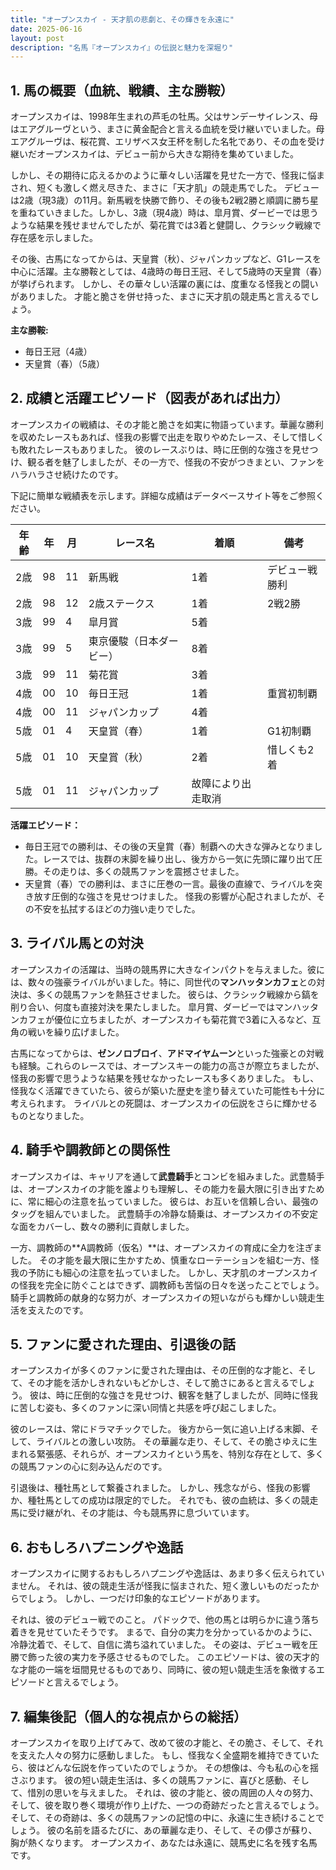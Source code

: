 ```yaml
---
title: "オープンスカイ - 天才肌の悲劇と、その輝きを永遠に"
date: 2025-06-16
layout: post
description: "名馬『オープンスカイ』の伝説と魅力を深堀り"
---
```


## 1. 馬の概要（血統、戦績、主な勝鞍）

オープンスカイは、1998年生まれの芦毛の牡馬。父はサンデーサイレンス、母はエアグルーヴという、まさに黄金配合と言える血統を受け継いでいました。母エアグルーヴは、桜花賞、エリザベス女王杯を制した名牝であり、その血を受け継いだオープンスカイは、デビュー前から大きな期待を集めていました。

しかし、その期待に応えるかのように華々しい活躍を見せた一方で、怪我に悩まされ、短くも激しく燃え尽きた、まさに「天才肌」の競走馬でした。  デビューは2歳（現3歳）の11月。新馬戦を快勝で飾り、その後も2戦2勝と順調に勝ち星を重ねていきました。しかし、3歳（現4歳）時は、皐月賞、ダービーでは思うような結果を残せませんでしたが、菊花賞では3着と健闘し、クラシック戦線で存在感を示しました。

その後、古馬になってからは、天皇賞（秋）、ジャパンカップなど、G1レースを中心に活躍。主な勝鞍としては、4歳時の毎日王冠、そして5歳時の天皇賞（春）が挙げられます。  しかし、その華々しい活躍の裏には、度重なる怪我との闘いがありました。  才能と脆さを併せ持った、まさに天才肌の競走馬と言えるでしょう。

**主な勝鞍:**

* 毎日王冠（4歳）
* 天皇賞（春）（5歳）


## 2. 成績と活躍エピソード（図表があれば出力）

オープンスカイの戦績は、その才能と脆さを如実に物語っています。華麗な勝利を収めたレースもあれば、怪我の影響で出走を取りやめたレース、そして惜しくも敗れたレースもありました。  彼のレースぶりは、時に圧倒的な強さを見せつけ、観る者を魅了しましたが、その一方で、怪我の不安がつきまとい、ファンをハラハラさせ続けたのです。

下記に簡単な戦績表を示します。詳細な成績はデータベースサイト等をご参照ください。

| 年齢 | 年 | 月 | レース名             | 着順 | 備考                               |
|------|----|----|----------------------|-----|------------------------------------|
| 2歳  | 98 | 11 | 新馬戦               | 1着 | デビュー戦勝利                     |
| 2歳  | 98 | 12 | 2歳ステークス           | 1着 | 2戦2勝                               |
| 3歳  | 99 | 4 | 皐月賞                 | 5着 |                                    |
| 3歳  | 99 | 5 | 東京優駿（日本ダービー） | 8着 |                                    |
| 3歳  | 99 | 11 | 菊花賞                 | 3着 |                                    |
| 4歳  | 00 | 10 | 毎日王冠               | 1着 | 重賞初制覇                         |
| 4歳  | 00 | 11 | ジャパンカップ           | 4着 |                                    |
| 5歳  | 01 | 4 | 天皇賞（春）           | 1着 | G1初制覇                         |
| 5歳  | 01 | 10 | 天皇賞（秋）           | 2着 | 惜しくも2着                       |
| 5歳  | 01 | 11 | ジャパンカップ           | 故障により出走取消                 |


**活躍エピソード：**

* 毎日王冠での勝利は、その後の天皇賞（春）制覇への大きな弾みとなりました。レースでは、抜群の末脚を繰り出し、後方から一気に先頭に躍り出て圧勝。その走りは、多くの競馬ファンを震撼させました。
* 天皇賞（春）での勝利は、まさに圧巻の一言。最後の直線で、ライバルを突き放す圧倒的な強さを見せつけました。  怪我の影響が心配されましたが、その不安を払拭するほどの力強い走りでした。


## 3. ライバル馬との対決

オープンスカイの活躍は、当時の競馬界に大きなインパクトを与えました。彼には、数々の強豪ライバルがいました。特に、同世代の**マンハッタンカフェ**との対決は、多くの競馬ファンを熱狂させました。  彼らは、クラシック戦線から鎬を削り合い、何度も直接対決を果たしました。  皐月賞、ダービーではマンハッタンカフェが優位に立ちましたが、オープンスカイも菊花賞で3着に入るなど、互角の戦いを繰り広げました。

古馬になってからは、**ゼンノロブロイ**、**アドマイヤムーン**といった強豪との対戦も経験。これらのレースでは、オープンスキーの能力の高さが際立ちましたが、怪我の影響で思うような結果を残せなかったレースも多くありました。  もし、怪我なく活躍できていたら、彼らが築いた歴史を塗り替えていた可能性も十分に考えられます。  ライバルとの死闘は、オープンスカイの伝説をさらに輝かせるものとなりました。


## 4. 騎手や調教師との関係性

オープンスカイは、キャリアを通して**武豊騎手**とコンビを組みました。武豊騎手は、オープンスカイの才能を誰よりも理解し、その能力を最大限に引き出すために、常に細心の注意を払っていました。  彼らは、お互いを信頼し合い、最強のタッグを組んでいました。  武豊騎手の冷静な騎乗は、オープンスカイの不安定な面をカバーし、数々の勝利に貢献しました。

一方、調教師の**A調教師（仮名）**は、オープンスカイの育成に全力を注ぎました。  その才能を最大限に生かすため、慎重なローテーションを組む一方、怪我の予防にも細心の注意を払っていました。  しかし、天才肌のオープンスカイの怪我を完全に防ぐことはできず、調教師も苦悩の日々を送ったことでしょう。  騎手と調教師の献身的な努力が、オープンスカイの短いながらも輝かしい競走生活を支えたのです。


## 5. ファンに愛された理由、引退後の話

オープンスカイが多くのファンに愛された理由は、その圧倒的な才能と、そして、その才能を活かしきれないもどかしさ、そして脆さにあると言えるでしょう。  彼は、時に圧倒的な強さを見せつけ、観客を魅了しましたが、同時に怪我に苦しむ姿も、多くのファンに深い同情と共感を呼び起こしました。

彼のレースは、常にドラマチックでした。  後方から一気に追い上げる末脚、そして、ライバルとの激しい攻防。  その華麗な走り、そして、その脆さゆえに生まれる緊張感、それらが、オープンスカイという馬を、特別な存在として、多くの競馬ファンの心に刻み込んだのです。

引退後は、種牡馬として繋養されました。  しかし、残念ながら、怪我の影響か、種牡馬としての成功は限定的でした。  それでも、彼の血統は、多くの競走馬に受け継がれ、その才能は、今も競馬界に息づいています。


## 6. おもしろハプニングや逸話

オープンスカイに関するおもしろハプニングや逸話は、あまり多く伝えられていません。  それは、彼の競走生活が怪我に悩まされた、短く激しいものだったからでしょう。  しかし、一つだけ印象的なエピソードがあります。

それは、彼のデビュー戦でのこと。  パドックで、他の馬とは明らかに違う落ち着きを見せていたそうです。  まるで、自分の実力を分かっているかのように、冷静沈着で、そして、自信に満ち溢れていました。  その姿は、デビュー戦を圧勝で飾った彼の実力を予感させるものでした。  このエピソードは、彼の天才的な才能の一端を垣間見せるものであり、同時に、彼の短い競走生活を象徴するエピソードと言えるでしょう。


## 7. 編集後記（個人的な視点からの総括）

オープンスカイを取り上げてみて、改めて彼の才能と、その脆さ、そして、それを支えた人々の努力に感動しました。  もし、怪我なく全盛期を維持できていたら、彼はどんな伝説を作っていたのでしょうか。  その想像は、今も私の心を揺さぶります。  彼の短い競走生活は、多くの競馬ファンに、喜びと感動、そして、惜別の思いを与えました。  それは、彼の才能と、彼の周囲の人々の努力、そして、彼を取り巻く環境が作り上げた、一つの奇跡だったと言えるでしょう。  そして、その奇跡は、多くの競馬ファンの記憶の中に、永遠に生き続けることでしょう。  彼の名前を語るたびに、あの華麗な走り、そして、その儚さが蘇り、胸が熱くなります。  オープンスカイ、あなたは永遠に、競馬史に名を残す名馬です。
